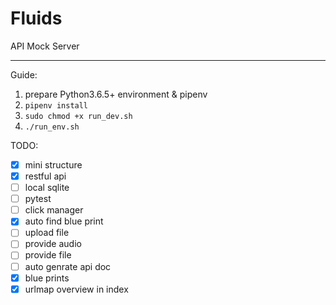 # Fluids

API Mock Server


----

Guide:

1. prepare Python3.6.5+ environment & pipenv
2. `pipenv install`
3. `sudo chmod +x run_dev.sh`
4. `./run_env.sh`



TODO:

- [x] mini structure
- [x] restful api
- [ ] local sqlite
- [ ] pytest
- [ ] click manager
- [x] auto find blue print
- [ ] upload file
- [ ] provide audio
- [ ] provide file
- [ ] auto genrate api doc
- [x] blue prints
- [x] urlmap overview in index
